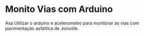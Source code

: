 # Monito Vias com Arduino
Asa
Utilizar o arduino e acelerometro para monitorar as vias com pavimentação asfáltica de Joinville.
